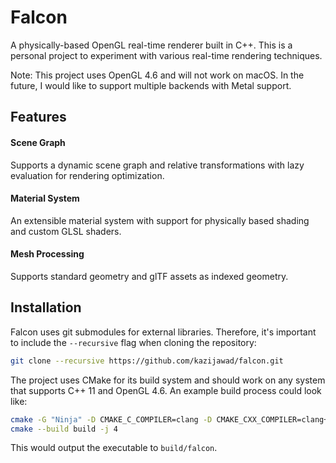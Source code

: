 # Falcon

A physically-based OpenGL real-time renderer built in C++. This is a personal project to experiment with various real-time rendering techniques.

Note: This project uses OpenGL 4.6 and will not work on macOS. In the future, I would like to support multiple backends with Metal support.

## Features

#### Scene Graph

Supports a dynamic scene graph and relative transformations with lazy evaluation for rendering optimization.

#### Material System

An extensible material system with support for physically based shading and custom GLSL shaders.

#### Mesh Processing

Supports standard geometry and glTF assets as indexed geometry.

## Installation

Falcon uses git submodules for external libraries. Therefore, it's important to  include the `--recursive` flag when cloning the repository:

```bash
git clone --recursive https://github.com/kazijawad/falcon.git
```

The project uses CMake for its build system and should work on any system that supports C++ 11 and OpenGL 4.6. An example build process could look like:

```bash
cmake -G "Ninja" -D CMAKE_C_COMPILER=clang -D CMAKE_CXX_COMPILER=clang++ -S . -B build
cmake --build build -j 4
```

This would output the executable to `build/falcon`.
